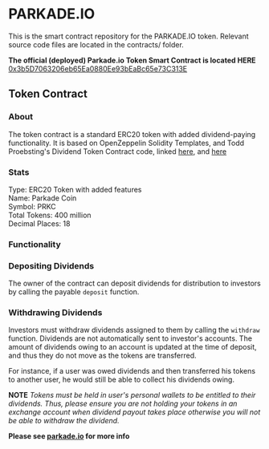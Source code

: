 # PARKADE.IO

This is the smart contract repository for the PARKADE.IO token. Relevant source code files are located in the contracts/ folder.

**The official (deployed) Parkade.io Token Smart Contract is located HERE**
[0x3b5D7063206eb65Ea0880Ee93bEaBc65e73C313E](https://etherscan.io/address/0x3b5D7063206eb65Ea0880Ee93bEaBc65e73C313E)

## Token Contract

### About
The token contract is a standard ERC20 token with added dividend-paying functionality. It is based on OpenZeppelin Solidity Templates, and Todd Proebsting's Dividend Token Contract code, linked [here](https://programtheblockchain.com/posts/2018/02/07/writing-a-simple-dividend-token-contract/), and [here](https://programtheblockchain.com/posts/2018/02/13/writing-a-robust-dividend-token-contract/)

### Stats
Type: ERC20 Token with added features\
Name: Parkade Coin\
Symbol: PRKC\
Total Tokens: 400 million\
Decimal Places: 18

### Functionality

### Depositing Dividends
The owner of the contract can deposit dividends for distribution to investors by calling the payable `deposit` function.

### Withdrawing Dividends
Investors must withdraw dividends assigned to them by calling the `withdraw` function. Dividends are not automatically sent to investor's accounts. The amount of dividends owing to an account is updated at the time of deposit, and thus they do not move as the tokens are transferred. 

For instance, if a user was owed dividends and then transferred his tokens to another user, he would still be able to collect his dividends owing.

**NOTE** _Tokens must be held in user's personal wallets to be entitled to their dividends. Thus, please ensure you are not holding your tokens in an exchange account when dividend payout takes place otherwise you will not be able to withdraw the dividend._

**Please see [parkade.io](http://www.parkade.io) for more info**